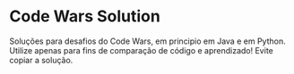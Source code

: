 # Code Wars Solution
Soluções para desafios do Code Wars, em principio em Java e em Python. 
Utilize apenas para fins de comparação de código e aprendizado! Evite copiar a solução. 
